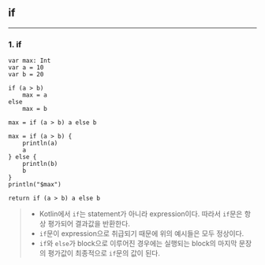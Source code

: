 ## if

---

### 1. if

```
var max: Int
var a = 10
var b = 20

if (a > b)
    max = a
else
    max = b

max = if (a > b) a else b

max = if (a > b) {
    println(a)
    a
} else {
    println(b)
    b
}
println("$max")

return if (a > b) a else b
```

> * Kotlin에서 `if`는 statement가 아니라 expression이다. 따라서 `if`문은 항상 평가되어 결과값을 반환한다.
> * `if`문이 expression으로 취급되기 때문에 위의 예시들은 모두 정상이다.
> * `if`와 `else`가 block으로 이루어진 경우에는 실행되는 block의 마지막 문장의 평가값이 최종적으로 `if`문의 값이 된다.